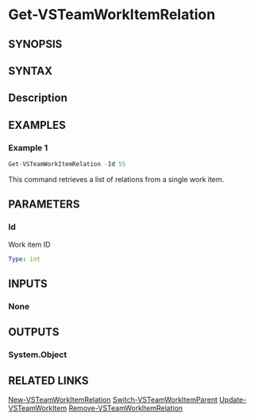 <!-- #include "./common/header.md" -->

# Get-VSTeamWorkItemRelation

## SYNOPSIS

<!-- #include "./synopsis/Get-VSTeamWorkItemRelation.md" -->

## SYNTAX

## Description

<!-- #include "./synopsis/Get-VSTeamWorkItemRelation.md" -->

## EXAMPLES

### Example 1

```powershell
Get-VSTeamWorkItemRelation -Id 55
```

This command retrieves a list of relations from a single work item.

## PARAMETERS

### Id
Work item ID

```yaml
Type: int
```


## INPUTS

### None

## OUTPUTS

### System.Object


<!-- #include "./common/prerequisites.md" -->

## RELATED LINKS

[New-VSTeamWorkItemRelation](New-VSTeamWorkItemRelation.md)
[Switch-VSTeamWorkItemParent](Switch-VSTeamWorkItemParent.md)
[Update-VSTeamWorkItem](Update-VSTeamWorkItem.md)
[Remove-VSTeamWorkItemRelation](Remove-VSTeamWorkItemRelation.md)